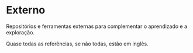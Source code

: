 # Externo

Repositórios e ferramentas externas para complementar o aprendizado e a exploração.

Quase todas as referências, se não todas, estão em inglês.
